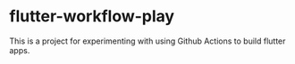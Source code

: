 # flutter-workflow-play
This is a project for experimenting with using Github Actions to build flutter apps.
